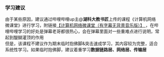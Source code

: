 ### 学习建议 
由于某些原因，建议通过哔哩哔哩up主@**湖科大教书匠**上传的课程《计算机网络微课堂》进行学习，附链接[【计算机网络微课堂（有字幕无背景音乐版）】 ](https://www.bilibili.com/video/BV1c4411d7jb)，在哔哩哔哩学习的好处是弹幕老哥都很热心，会在弹幕里面对一些重难点进行说明，常起到醍醐灌顶的作用  
但是，该课程不建议作为期末临时抱佛脚&突击速成学习，其内容较为完整，适合系统性学习。如果临时抱佛脚，建议着重学习**数据链路层、网络层、传输层**